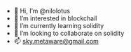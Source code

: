 - 👋 Hi, I’m @nilolotus
- 👀 I’m interested in blockchail
- 🌱 I’m currently learning solidity
- 💞️ I’m looking to collaborate on solidity
- 📫 sky.metaware@gmail.com
<!---
nilolotus/nilolotus is a ✨ special ✨ repository because its `README.md` (this file) appears on your GitHub profile.
You can click the Preview link to take a look at your changes.
--->

